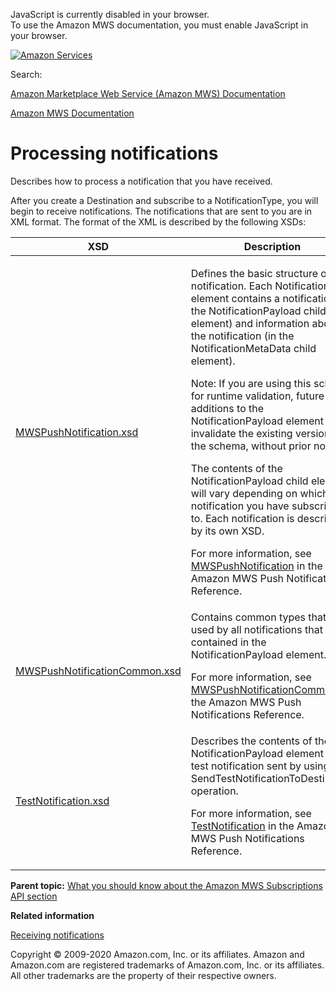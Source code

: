 <div id="MWSDX_noscript">

JavaScript is currently disabled in your browser.  
To use the Amazon MWS documentation, you must enable JavaScript in your
browser.

</div>

<div id="MWSDX_divtop">

[![Amazon
Services](https://images-na.ssl-images-amazon.com/images/G/08/mwsportal/fr_FR/amazonservices.gif "Amazon Services")](http://services.amazon.fr)

<div id="MWSDX_search">

<span id="MWSDX_searchlbl">Search:</span>

</div>

  
<span id="MWSDX_titlebar">[Amazon Marketplace Web Service (Amazon MWS)
Documentation](https://developer.amazonservices.fr/gp/mws/docs.html)</span>

</div>

<div id="MWSDX_divbottom">

<div id="MWSDX_divleft">

<div id="MWSDX_toc">

</div>

</div>

<div id="MWSDX_divright">

<div id="MWSDX_content">

<span id="MWSDX_breadcrumbs">[Amazon MWS
Documentation](https://developer.amazonservices.fr/gp/mws/docs.html)</span>

<div id="Subscriptions_ProcessingNotifications" class="nested0">

# Processing notifications

<div class="body">

Describes how to process a notification that you have received.

After you create a <span class="keyword parmname">Destination</span> and
subscribe to a <span class="keyword parmname">NotificationType</span>,
you will begin to receive notifications. The notifications that are sent
to you are in XML format. The format of the XML is described by the
following XSDs:

<div class="tablenoborder">

<table class="table" data-cellpadding="4" data-cellspacing="0" data-summary="" data-frame="border" data-border="1" data-rules="all">
<colgroup>
<col style="width: 50%" />
<col style="width: 50%" />
</colgroup>
<thead class="thead" data-align="left">
<tr class="header row">
<th id="d322701e69" class="entry" data-valign="top" width="50%">XSD</th>
<th id="d322701e72" class="entry" data-valign="top" width="50%">Description</th>
</tr>
</thead>
<tbody class="tbody">
<tr class="odd row">
<td class="entry" data-valign="top" width="50%" headers="d322701e69 "><a href="http://g-ec2.images-amazon.com/images/G/01/mwsportal/doc/en_US/subscriptions/MWSPushNotification.xsd" class="xref">MWSPushNotification.xsd</a></td>
<td class="entry" data-valign="top" width="50%" headers="d322701e72 "><p>Defines the basic structure of the notification. Each <span class="keyword parmname">Notification</span> element contains a notification (in the <span class="keyword parmname">NotificationPayload</span> child element) and information about the notification (in the <span class="keyword parmname">NotificationMetaData</span> child element).</p>
<div class="note note">
<span class="notetitle">Note:</span> If you are using this schema for runtime validation, future additions to the <span class="keyword parmname">NotificationPayload</span> element will invalidate the existing version of the schema, without prior notice.
</div>
<p>The contents of the <span class="keyword parmname">NotificationPayload</span> child element will vary depending on which notification you have subscribed to. Each notification is described by its own XSD.</p>
<p>For more information, see <a href="../notifications/Notifications_MWSPushNotification.md" class="xref">MWSPushNotification</a> in the <span class="ph">Amazon MWS</span> <span class="ph">Push Notifications</span> Reference.</p></td>
</tr>
<tr class="even row">
<td class="entry" data-valign="top" width="50%" headers="d322701e69 "><a href="http://g-ec2.images-amazon.com/images/G/01/mwsportal/doc/en_US/subscriptions/MWSPushNotificationCommon.xsd" class="xref">MWSPushNotificationCommon.xsd</a></td>
<td class="entry" data-valign="top" width="50%" headers="d322701e72 "><span class="ph">Contains common types that are used by all notifications that are contained in the <span class="keyword parmname">NotificationPayload</span> element.</span>
<p>For more information, see <a href="../notifications/Notifications_MWSPushNotificationCommon.md" class="xref">MWSPushNotificationCommon</a> in the <span class="ph">Amazon MWS</span> <span class="ph">Push Notifications</span> Reference.</p></td>
</tr>
<tr class="odd row">
<td class="entry" data-valign="top" width="50%" headers="d322701e69 "><a href="http://g-ec2.images-amazon.com/images/G/01/mwsportal/doc/en_US/subscriptions/TestNotification.xsd" class="xref">TestNotification.xsd</a></td>
<td class="entry" data-valign="top" width="50%" headers="d322701e72 "><span class="ph">Describes the contents of the <span class="keyword parmname">NotificationPayload</span> element for a test notification sent by using the <span class="keyword apiname">SendTestNotificationToDestination</span> operation.</span>
<p>For more information, see <a href="../notifications/Notifications_TestNotification.md" class="xref">TestNotification</a> in the <span class="ph">Amazon MWS</span> <span class="ph">Push Notifications</span> Reference.</p></td>
</tr>
</tbody>
</table>

</div>

</div>

<div class="related-links">

<div class="familylinks">

<div class="parentlink">

**Parent topic:**
<a href="../subscriptions/Subscriptions_Overview.md" class="link">What you should know about the Amazon MWS Subscriptions API section</a>

</div>

</div>

<div class="relinfo">

**Related information**  

<div>

<a href="../subscriptions/Subscriptions_ReceivingNotifications.md" class="link" title="Describes how to set up a Destination to receive notifications.">Receiving notifications</a>

</div>

</div>

</div>

</div>

<div id="MWSDX_footer">

Copyright © 2009-2020 Amazon.com, Inc. or its affiliates. Amazon and
Amazon.com are registered trademarks of Amazon.com, Inc. or its
affiliates. All other trademarks are the property of their respective
owners.

</div>

</div>

</div>

<div style="clear: both;">

</div>

</div>
